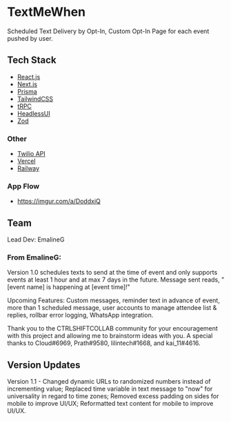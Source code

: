 # TextMeWhen

Scheduled Text Delivery by Opt-In, Custom Opt-In Page for each event pushed by user.

## Tech Stack

- [React.js](https://reactjs.org/)
- [Next.js](https://nextjs.org)
- [Prisma](https://prisma.io)
- [TailwindCSS](https://tailwindcss.com)
- [tRPC](https://trpc.io)
- [HeadlessUI](https://headlessui.com/)
- [Zod](https://zod.dev/)

### Other

- [Twilio API](https://www.twilio.com/docs)
- [Vercel](https://vercel.com)
- [Railway](https://railway.app)

### App Flow
- https://imgur.com/a/DoddxiQ

## Team 
Lead Dev: EmalineG

### From EmalineG:

Version 1.0 schedules texts to send at the time of event and only supports events at least 1 hour and at max 7 days in the future. Message sent reads, "[event name] is happening at [event time]!"

Upcoming Features: Custom messages, reminder text in advance of event, more than 1 scheduled message, user accounts to manage attendee list & replies, rollbar error logging, WhatsApp integration.

Thank you to the CTRLSHIFTCOLLAB community for your encouragement with this project and allowing me to brainstorm ideas with you. A special thanks to Cloud#6969, Prath#9580, lilintech#1668, and kai_11#4616.

## Version Updates

Version 1.1 - Changed dynamic URLs to randomized numbers instead of incrementing value; Replaced time variable in text message to "now" for universality in regard to time zones; Removed excess padding on sides for mobile to improve UI/UX; Reformatted text content for mobile to improve UI/UX.
